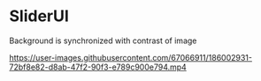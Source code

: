 # SliderUI
Background is synchronized with contrast of image



https://user-images.githubusercontent.com/67066911/186002931-72bf8e82-d8ab-47f2-90f3-e789c900e794.mp4


